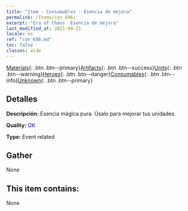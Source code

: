 ```yaml
---
title: "Item - Consumables - Esencia de mejora"
permalink: /Items/con_696/
excerpt: "Era of Chaos  Esencia de mejora"
last_modified_at: 2021-04-21
locale: es
ref: "con_696.md"
toc: false
classes: wide
---
```

 [Materials](/es/Items/){: .btn .btn--primary}[Artifacts](/es/Items/Artifacts/){: .btn .btn--success}[Units](/es/Items/Units/){: .btn .btn--warning}[Heroes](/es/Items/Heroes/){: .btn .btn--danger}[Consumables](/es/Items/Consumables/){: .btn .btn--info}[Unknown](/es/Items/Unknown/){: .btn .btn--primary}

## Detalles
 **Descripción:** Esencia mágica pura. Úsalo para mejorar tus unidades.

 **Quality:** <span style="color: #0000CD">OK</span>

 **Type:** Event related

## Gather

  None

## This item contains:

  None

